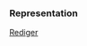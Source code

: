 ### Representation

[Rediger](https://github.com/FMDatahub/DataDictionary/tree/main/Properties/Administratively/Representation.md)
